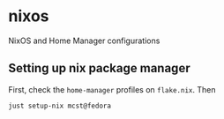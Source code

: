 # nixos
NixOS and Home Manager configurations

## Setting up nix package manager

First, check the `home-manager` profiles on `flake.nix`. Then

```bash
just setup-nix mcst@fedora
```
